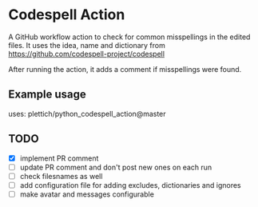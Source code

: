 # Codespell Action

A GitHub workflow action to check for common misspellings in the edited files.
It uses the idea, name and dictionary from https://github.com/codespell-project/codespell

After running the action, it adds a comment if misspellings were found.

## Example usage

uses: plettich/python_codespell_action@master

## TODO

- [x] implement PR comment
- [ ] update PR comment and don't post new ones on each run
- [ ] check filesnames as well
- [ ] add configuration file for adding excludes, dictionaries and ignores
- [ ] make avatar and messages configurable
